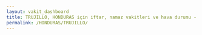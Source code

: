 ```yaml
---
layout: vakit_dashboard
title: TRUJILLO, HONDURAS için iftar, namaz vakitleri ve hava durumu - ilçe/eyalet seç
permalink: /HONDURAS/TRUJILLO/
---
```


<script type="text/javascript">
  var GLOBAL_COUNTRY = 'HONDURAS';
  var GLOBAL_CITY = 'TRUJILLO';
  var GLOBAL_STATE = '';
  var lat = 72;
  var lon = 21;
</script>
